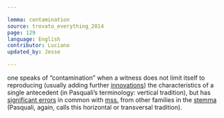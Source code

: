 ```yaml
---

lemma: contamination
source: trovato_everything_2014
page: 129
language: English
contributor: Luciano
updated_by: Jesse

---
```

one speaks of “contamination” when a witness does not limit itself to reproducing (usually adding further [innovations](innovation.html)) the characteristics of a single antecedent (in Pasquali’s terminology: vertical tradition), but has [significant errors](errorIndicative.html) in common with [mss.](manuscript.html) from other families in the [stemma](stemma.html) (Pasquali, again, calls this horizontal or transversal tradition).
